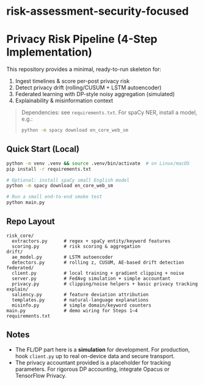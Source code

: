 # risk-assessment-security-focused


# Privacy Risk Pipeline (4-Step Implementation)

This repository provides a minimal, ready-to-run skeleton for:
1) Ingest timelines & score per-post privacy risk
2) Detect privacy drift (rolling/CUSUM + LSTM autoencoder)
3) Federated learning with DP-style noisy aggregation (simulated)
4) Explainability & misinformation context

> Dependencies: see `requirements.txt`. For spaCy NER, install a model, e.g.:
>
> ```bash
> python -m spacy download en_core_web_sm
> ```

## Quick Start (Local)
```bash
python -m venv .venv && source .venv/bin/activate  # on Linux/macOS
pip install -r requirements.txt

# Optional: install spaCy small English model
python -m spacy download en_core_web_sm

# Run a small end-to-end smoke test
python main.py
```

## Repo Layout
```
risk_core/
  extractors.py      # regex + spaCy entity/keyword features
  scoring.py         # risk scoring & aggregation
drift/
  ae_model.py        # LSTM autoencoder
  detectors.py       # rolling z, CUSUM, AE-based drift detection
federated/
  client.py          # local training + gradient clipping + noise
  server.py          # FedAvg simulation + simple accountant
  privacy.py         # clipping/noise helpers + basic privacy tracking
explain/
  saliency.py        # feature deviation attribution
  templates.py       # natural-language explanations
  misinfo.py         # simple domain/keyword counters
main.py              # demo wiring for Steps 1–4
requirements.txt
```

## Notes
- The FL/DP part here is a **simulation** for development. For production,
  hook `client.py` up to real on-device data and secure transport.
- The privacy accountant provided is a placeholder for tracking parameters.
  For rigorous DP accounting, integrate Opacus or TensorFlow Privacy.